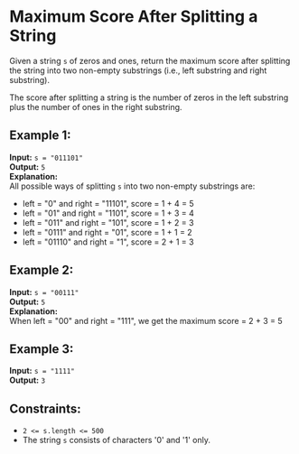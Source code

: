 # Maximum Score After Splitting a String

Given a string `s` of zeros and ones, return the maximum score after splitting the string into two non-empty substrings (i.e., left substring and right substring).

The score after splitting a string is the number of zeros in the left substring plus the number of ones in the right substring.

## Example 1:

**Input:** `s = "011101"`  
**Output:** `5`  
**Explanation:**  
All possible ways of splitting `s` into two non-empty substrings are:
- left = "0" and right = "11101", score = 1 + 4 = 5 
- left = "01" and right = "1101", score = 1 + 3 = 4 
- left = "011" and right = "101", score = 1 + 2 = 3 
- left = "0111" and right = "01", score = 1 + 1 = 2 
- left = "01110" and right = "1", score = 2 + 1 = 3

## Example 2:

**Input:** `s = "00111"`  
**Output:** `5`  
**Explanation:**  
When left = "00" and right = "111", we get the maximum score = 2 + 3 = 5

## Example 3:

**Input:** `s = "1111"`  
**Output:** `3`  

## Constraints:

- `2 <= s.length <= 500`
- The string `s` consists of characters '0' and '1' only.
